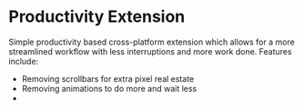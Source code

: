 # Productivity Extension
Simple productivity based cross-platform extension which allows for a more streamlined workflow with less interruptions and more work done. Features include:

- Removing scrollbars for extra pixel real estate
- Removing animations to do more and wait less
- 


